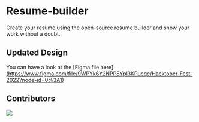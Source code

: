 # Resume-builder

Create your resume using the open-source resume builder and show your work without a doubt.

## Updated Design

You can have a look at the [Figma file here][(https://www.figma.com/file/9WPYk6Y2NPP8Ypl3KPucqc/Hacktober-Fest-2022?node-id=0%3A1)](https://www.figma.com/file/krZkw5H2hincRT0YHhF7tz/Untitled?node-id=0%3A1)

## Contributors

<a href="https://github.com/GDSC-adgitm/Resume-builder/graphs/contributors">
  <img src="https://contrib.rocks/image?repo=GDSC-adgitm/Resume-builder" />
</a>
